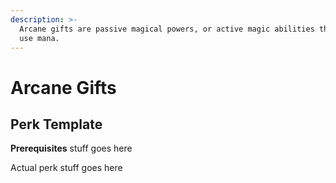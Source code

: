 ```yaml
---
description: >-
  Arcane gifts are passive magical powers, or active magic abilities that don't
  use mana.
---
```


# Arcane Gifts

## Perk Template

**Prerequisites** stuff goes here

Actual perk stuff goes here

